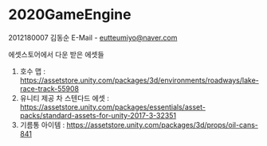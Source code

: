 # 2020GameEngine

2012180007 김동순     E-Mail - eutteumiyo@naver.com





에셋스토어에서 다운 받은 에셋들
1. 호수 맵 : https://assetstore.unity.com/packages/3d/environments/roadways/lake-race-track-55908
2. 유니티 제공 차 스텐다드 에셋 : https://assetstore.unity.com/packages/essentials/asset-packs/standard-assets-for-unity-2017-3-32351
3. 기름통 아이템 : https://assetstore.unity.com/packages/3d/props/oil-cans-841
